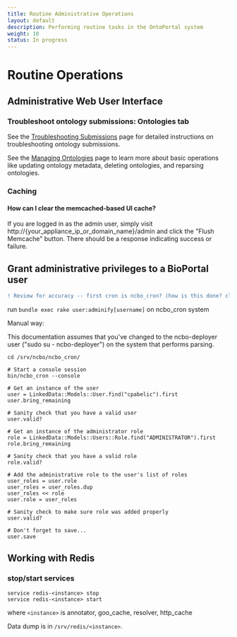 ```yaml
---
title: Routine Administrative Operations
layout: default
description: Performing routine tasks in the OntoPortal system
weight: 10
status: In progress
---
```


# Routine Operations

## Administrative Web User Interface

### Troubleshoot ontology submissions: Ontologies tab

See the [Troubleshooting Submissions](../../ontologies/troubleshooting_submissions) page
for detailed instructions on troubleshooting ontology submissions.

See the [Managing Ontologies](../../ontologies/managing_ontologies) page 
to learn more about basic operations like updating ontology metadata, deleting ontologies,
and reparsing ontologies.

### Caching

#### How can I clear the memcached-based UI cache?

If you are logged in as the admin user, simply visit http://{your_appliance_ip_or_domain_name}/admin and click the "Flush Memcache" button. There should be a response indicating success or failure.

## Grant administrative privileges to a BioPortal user

```diff
! Review for accuracy -- first cron is ncbo_cron? (how is this done? clarify language?)
```

run `bundle exec rake user:adminify[username]` on ncbo_cron system

Manual way:

This documentation assumes that you've changed to the ncbo-deployer user ("sudo su - ncbo-deployer") on the system that performs parsing.

```
cd /srv/ncbo/ncbo_cron/

# Start a console session
bin/ncbo_cron --console

# Get an instance of the user
user = LinkedData::Models::User.find("cpabelic").first
user.bring_remaining

# Sanity check that you have a valid user
user.valid?

# Get an instance of the administrator role
role = LinkedData::Models::Users::Role.find("ADMINISTRATOR").first
role.bring_remaining

# Sanity check that you have a valid role
role.valid?

# Add the administrative role to the user's list of roles
user_roles = user.role
user_roles = user_roles.dup
user_roles << role
user.role = user_roles

# Sanity check to make sure role was added properly
user.valid?

# Don't forget to save...
user.save
```

## Working with Redis

### stop/start services

```
service redis-<instance> stop
service redis-<instance> start
```
where `<instance>` is annotator, goo_cache, resolver, http_cache

Data dump is in `/srv/redis/<instance>`.











